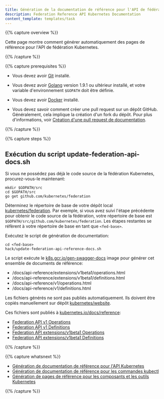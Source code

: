 ```yaml
---
title: Génération de la documentation de référence pour l'API de fédération Kubernetes
description: Federation Reference API Kubernetes Documentation
content_template: templates/task
---
```


{{% capture overview %}}

Cette page montre comment générer automatiquement des pages de référence pour l'API de fédération Kubernetes.

{{% /capture %}}

{{% capture prerequisites %}}

* Vous devez avoir [Git](https://git-scm.com/book/fr/v2/D%C3%A9marrage-rapide-Installation-de-Git) installé.

* Vous devez avoir [Golang](https://golang.org/doc/install) version 1.9.1 ou ultérieur installé, et votre variable d'environnement `$GOPATH` doit être définie.

* Vous devez avoir [Docker](https://docs.docker.com/engine/installation/) installé.

* Vous devez savoir comment créer une pull request sur un dépôt GitHub.
  Généralement, cela implique la création d'un fork du dépôt.
  Pour plus d'informations, voir [Création d'une pull request de documentation](/docs/home/contribute/create-pull-request/).

{{% /capture %}}

{{% capture steps %}}

## Exécution du script update-federation-api-docs.sh

Si vous ne possédez pas déjà le code source de la fédération Kubernetes, procurez-vous-le maintenant:

```shell
mkdir $GOPATH/src
cd $GOPATH/src
go get github.com/kubernetes/federation
```

Déterminez le répertoire de base de votre dépôt local [kubernetes/federation](https://github.com/kubernetes/federation).
Par exemple, si vous avez suivi l'étape précédente pour obtenir le code source de la fédération, votre répertoire de base est `$GOPATH/src/github.com/kubernetes/federation`.
Les étapes restantes se réfèrent à votre répertoire de base en tant que `<fed-base>`.

Exécutez le script de génération de documentation:

```shell
cd <fed-base>
hack/update-federation-api-reference-docs.sh
```

Le script exécute le [k8s.gcr.io/gen-swagger-docs](https://console.cloud.google.com/gcr/images/google-containers/GLOBAL/gen-swagger-docs?gcrImageListquery=%255B%255D&gcrImageListpage=%257B%2522t%2522%253A%2522%2522%252C%2522i%2522%253A0%257D&gcrImageListsize=50&gcrImageListsort=%255B%257B%2522p%2522%253A%2522uploaded%2522%252C%2522s%2522%253Afalse%257D%255D) image pour générer cet ensemble de documents de référence:

* /docs/api-reference/extensions/v1beta1/operations.html
* /docs/api-reference/extensions/v1beta1/definitions.html
* /docs/api-reference/v1/operations.html
* /docs/api-reference/v1/definitions.html

Les fichiers générés ne sont pas publiés automatiquement.
Ils doivent être copiés manuellement sur dépôt [kubernetes/website](https://github.com/kubernetes/website/tree/master/content/en/docs/reference/generated).

Ces fichiers sont publiés à [kubernetes.io/docs/reference](/docs/reference/):

* [Federation API v1 Operations](/docs/reference/federation/v1/operations/)
* [Federation API v1 Definitions](/docs/reference/federation/v1/definitions/)
* [Federation API extensions/v1beta1 Operations](/docs/reference/federation/extensions/v1beta1/operations/)
* [Federation API extensions/v1beta1 Definitions](/docs/reference/federation/extensions/v1beta1/definitions/)

{{% /capture %}}

{{% capture whatsnext %}}

* [Génération de documentation de référence pour l'API Kubernetes](/docs/home/contribute/generated-reference/kubernetes-api/)
* [Génération de documentation de référence pour les commandes kubectl](/docs/home/contribute/generated-reference/kubectl/)
* [Génération de pages de référence pour les composants et les outils Kubernetes](/docs/home/contribute/generated-reference/kubernetes-components/)

{{% /capture %}}
